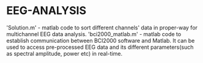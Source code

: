 # EEG-ANALYSIS

'Solution.m' - matlab code to sort different channels' data in proper-way for multichannel EEG data analysis.
'bci2000_matlab.m' - matlab code to establish communication between BCI2000 software and Matlab. It can be used to access pre-processed EEG
 data and its different parameters(such as spectral amplitude, power etc) in real-time.
